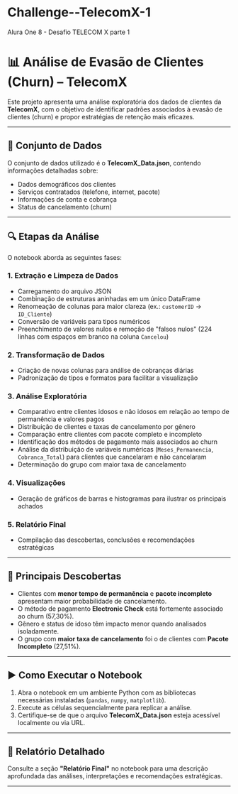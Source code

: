 # Challenge--TelecomX-1
Alura One 8 - Desafio TELECOM X parte 1


# 📊 Análise de Evasão de Clientes (Churn) – TelecomX

Este projeto apresenta uma análise exploratória dos dados de clientes da **TelecomX**, com o objetivo de identificar padrões associados à evasão de clientes (churn) e propor estratégias de retenção mais eficazes.

---

## 📁 Conjunto de Dados

O conjunto de dados utilizado é o **TelecomX_Data.json**, contendo informações detalhadas sobre:

- Dados demográficos dos clientes  
- Serviços contratados (telefone, internet, pacote)  
- Informações de conta e cobrança  
- Status de cancelamento (churn)

---

## 🔍 Etapas da Análise

O notebook aborda as seguintes fases:

### 1. **Extração e Limpeza de Dados**
- Carregamento do arquivo JSON
- Combinação de estruturas aninhadas em um único DataFrame
- Renomeação de colunas para maior clareza (ex.: `customerID` → `ID_Cliente`)
- Conversão de variáveis para tipos numéricos
- Preenchimento de valores nulos e remoção de "falsos nulos" (224 linhas com espaços em branco na coluna `Cancelou`)

### 2. **Transformação de Dados**
- Criação de novas colunas para análise de cobranças diárias
- Padronização de tipos e formatos para facilitar a visualização

### 3. **Análise Exploratória**
- Comparativo entre clientes idosos e não idosos em relação ao tempo de permanência e valores pagos
- Distribuição de clientes e taxas de cancelamento por gênero
- Comparação entre clientes com pacote completo e incompleto
- Identificação dos métodos de pagamento mais associados ao churn
- Análise da distribuição de variáveis numéricas (`Meses_Permanencia`, `Cobranca_Total`) para clientes que cancelaram e não cancelaram
- Determinação do grupo com maior taxa de cancelamento

### 4. **Visualizações**
- Geração de gráficos de barras e histogramas para ilustrar os principais achados

### 5. **Relatório Final**
- Compilação das descobertas, conclusões e recomendações estratégicas

---

## 📌 Principais Descobertas

- Clientes com **menor tempo de permanência** e **pacote incompleto** apresentam maior probabilidade de cancelamento.
- O método de pagamento **Electronic Check** está fortemente associado ao churn (57,30%).
- Gênero e status de idoso têm impacto menor quando analisados isoladamente.
- O grupo com **maior taxa de cancelamento** foi o de clientes com **Pacote Incompleto** (27,51%).

---

## ▶️ Como Executar o Notebook

1. Abra o notebook em um ambiente Python com as bibliotecas necessárias instaladas (`pandas`, `numpy`, `matplotlib`).
2. Execute as células sequencialmente para replicar a análise.
3. Certifique-se de que o arquivo **TelecomX_Data.json** esteja acessível localmente ou via URL.

---

## 📄 Relatório Detalhado

Consulte a seção **"Relatório Final"** no notebook para uma descrição aprofundada das análises, interpretações e recomendações estratégicas.

---
